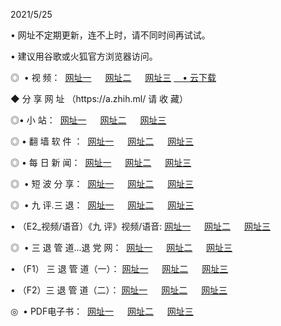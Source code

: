<p>2021/5/25
<p>• 网址不定期更新，连不上时，请不同时间再试试。
<p>• 建议用谷歌或火狐官方浏览器访问。
<p>◎  • 视 频： 
<a href="http://hhz.aud.bar/" target="_blank">网址一</a> 　 
<a href="http://hti.aud.bar/" target="_blank">网址二</a> 　 
<a href="http://hps.aud.bar/b.html" target="_blank">网址三</a>
<a href="https://yadi.sk/d/d0sUeAOpal3njw" target="_blank">　• 云下载 </a></p>
<p>◆ 分 享 网 址 <a href="http://hps.aud.bar/a.html"></a>（https://a.zhih.ml/ 请 收 藏） </p>

<p>◎•  小 站：  
<a href="http://hhz.aud.bar/f.html" target="_blank">网址一</a> 　 
<a href="http://hti.aud.bar/h.html" target="_blank">网址二</a> 　 
<a href="http://hps.aud.bar/k/" target="_blank">网址三</a></p><p>

<p>◎  • 翻 墙 软 件 ：  
<a href="http://hhz.aud.bar/ff/" target="_blank">网址一</a> 　 
<a href="http://hti.aud.bar/s/read/a1_nd.html" target="_blank">网址二</a> 　 
<a href="http://hps.aud.bar/ff/index.html" target="_blank">网址三</a></p>
<p>◎  • 每 日 新 闻：  
<a href="http://hhz.aud.bar/day/" target="_blank">网址一</a> 　 
<a href="http://hti.aud.bar/day/" target="_blank">网址二</a> 　 
<a href="http://hti.aud.bar/day/index.html" target="_blank">网址三</a></p>
<p>◎   • 短 波 分 享：  
<a href="http://hhz.aud.bar/h/" target="_blank">网址一</a> 　 
<a href="http://hps.aud.bar/h/" target="_blank">网址二</a> 　 
<a href="http://hti.aud.bar/h/index.html" target="_blank">网址三</a></p>
<p>◎   • 九 评.三 退：  
<a href="http://hhz.aud.bar/t/" target="_blank">网址一</a> 　 
<a href="http://hps.aud.bar/v2/index.html" target="_blank">网址二</a> 　 
<a href="http://hti.aud.bar/tt/index.html" target="_blank">网址三</a> 　</p>
<p>  • （E2_视频/语音）《九 评》视频/语音: 
<a href="http://hhz.aud.bar/7738.html" target="_blank">网址一</a> 　 
<a href="http://hps.aud.bar/7614.html" target="_blank">网址二</a> 　 
<a href="http://hti.aud.bar/7633.html" target="_blank">网址三</a></p>
<p>◎   • 三 退 管 道...退 党 网：  
<a href="http://hhz.aud.bar/go/td1.html" target="_blank">网址一</a> 　 
<a href="http://hps.aud.bar/go/td2.html" target="_blank">网址二</a> 　 
<a href="http://hti.aud.bar/go/td3.html" target="_blank">网址三</a></p>
<p>  • （F1） 三 退 管 道（一）： 
<a href="http://hhz.aud.bar/dd/" target="_blank">网址一</a> 　 
<a href="http://hps.aud.bar/s/read/a1_tdx.html" target="_blank">网址二</a> 　 
<a href="http://hti.aud.bar/dd/" target="_blank">网址三</a></p>
<p>  • （F2）三 退 管 道（二）： 
<a href="http://hps.aud.bar/d/" target="_blank">网址一</a> 　 
<a href="http://hhz.aud.bar/d/index.html" target="_blank">网址二</a> 　 
<a href="http://hti.aud.bar/d/" target="_blank">网址三</a></p>
<p>◎   • PDF电子书：  
<a href="http://hhz.aud.bar/p/" target="_blank">网址一</a> 　 
<a href="http://hti.aud.bar/p/index.html" target="_blank">网址二</a> 　 
<a href="http://hps.aud.bar/p/" target="_blank">网址三</a></p>

